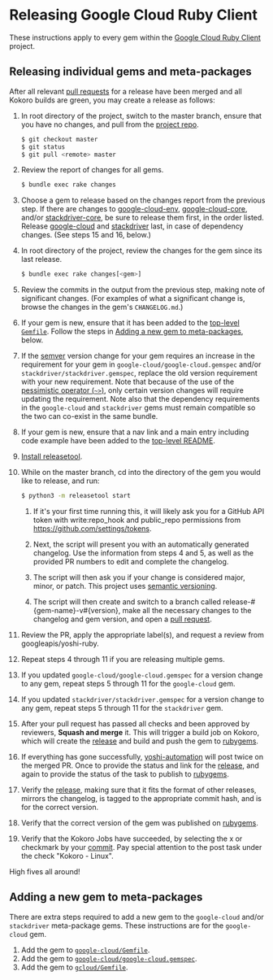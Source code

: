 # Releasing Google Cloud Ruby Client

These instructions apply to every gem within the [Google Cloud Ruby
Client](https://github.com/googleapis/google-cloud-ruby) project.

## Releasing individual gems and meta-packages

After all relevant [pull
requests](https://github.com/googleapis/google-cloud-ruby/pulls) for a
release have been merged and all Kokoro builds are
green, you may create a release as follows:

1. In root directory of the project, switch to the master branch, ensure that
   you have no changes, and pull from the [project
   repo](https://github.com/googleapis/google-cloud-ruby).

    ```sh
    $ git checkout master
    $ git status
    $ git pull <remote> master
    ```

1. Review the report of changes for all gems.

    ```sh
    $ bundle exec rake changes
    ```

1. Choose a gem to release based on the changes report from the previous step.
   If there are changes to
   [google-cloud-env](https://github.com/googleapis/google-cloud-ruby/tree/master/google-cloud-env),
   [google-cloud-core](https://github.com/googleapis/google-cloud-ruby/tree/master/google-cloud-core),
   and/or
   [stackdriver-core](https://github.com/googleapis/google-cloud-ruby/tree/master/stackdriver-core),
   be sure to release them first, in the order listed. Release
   [google-cloud](https://github.com/googleapis/google-cloud-ruby/blob/master/google-cloud)
   and
   [stackdriver](https://github.com/googleapis/google-cloud-ruby/blob/master/stackdriver)
   last, in case of dependency changes. (See steps 15 and 16, below.)

1. In root directory of the project, review the changes for the gem since its
   last release.

    ```sh
    $ bundle exec rake changes[<gem>]
    ```

1. Review the commits in the output from the previous step, making note of
   significant changes. (For examples of what a significant change is, browse
   the changes in the gem's `CHANGELOG.md`.)

1. If your gem is new, ensure that it has been added to the [top-level
   `Gemfile`](https://github.com/googleapis/google-cloud-ruby/blob/master/Gemfile).
   Follow the steps in [Adding a new gem to
   meta-packages](#adding-a-new-gem-to-meta-packages), below.

1. If the [semver](http://semver.org/) version change for your gem requires
   an increase in the requirement for your gem in
   `google-cloud/google-cloud.gemspec` and/or
   `stackdriver/stackdriver.gemspec`, replace the old version requirement with
   your new requirement. Note that because of the use of the [pessimistic
   operator (`~>`)](https://robots.thoughtbot.com/rubys-pessimistic-operator),
   only certain version changes will require updating the requirement. Note
   also that the dependency requirements in the `google-cloud` and
   `stackdriver` gems must remain compatible so the two can co-exist in the
   same bundle.

1. If your gem is new, ensure that a nav link and a main entry including
   code example have been added to the [top-level
   README](https://github.com/googleapis/google-cloud-ruby/blob/master/README.md).

1. [Install releasetool](https://github.com/googleapis/releasetool#installation).

1. While on the master branch, cd into the directory of the gem you would like to release, and run:

    ```sh
    $ python3 -m releasetool start
    ```

    1. If it's your first time running this, it will likely ask you for a GitHub API token with write:repo_hook and public_repo permissions from https://github.com/settings/tokens.

    1. Next, the script will present you with an automatically generated changelog. Use the information from steps 4 and 5, as well as the provided PR numbers to edit and complete the changelog.

    1. The script will then ask you if your change is considered major, minor, or patch. This project uses [semantic versioning](http://semver.org).

    1. The script will then create and switch to a branch called release-#{gem-name}-v#{version}, make all the necessary changes to the changelog and gem version, and open a [pull request](https://github.com/googleapis/google-cloud-ruby/pulls).

1. Review the PR, apply the appropriate label(s), and request a review from googleapis/yoshi-ruby.

1. Repeat steps 4 through 11 if you are releasing multiple gems.

1. If you updated `google-cloud/google-cloud.gemspec` for a version change to
   any gem, repeat steps 5 through 11 for the `google-cloud` gem.

1. If you updated `stackdriver/stackdriver.gemspec` for a version change to any
   gem, repeat steps 5 through 11 for the `stackdriver` gem.

1. After your pull request has passed all checks and been approved by reviewers,
   **Squash and merge** it. This will trigger a build job on Kokoro, which will create the [release](https://github.com/googleapis/google-cloud-ruby/releases) and build and push the gem to [rubygems](https://rubygems.org/).

1. If everything has gone successfully, [yoshi-automation](https://github.com/yoshi-automation) will post twice on the merged PR. Once to provide the status and link for the [release](https://github.com/googleapis/google-cloud-ruby/releases), and again to provide the status of the task to publish to [rubygems](https://rubygems.org/).

1. Verify the [release](https://github.com/googleapis/google-cloud-ruby/releases), making sure that it fits the format of other releases, mirrors the changelog, is tagged to the appropriate commit hash, and is for the correct version.

1. Verify that the correct version of the gem was published on [rubygems](https://rubygems.org/).

1. Verify that the Kokoro Jobs have succeeded, by selecting the x or checkmark by your [commit](https://github.com/googleapis/google-cloud-ruby/commits/master). Pay special attention to the post task under the check "Kokoro - Linux".

High fives all around!

## Adding a new gem to meta-packages

There are extra steps required to add a new gem to the `google-cloud` and/or
`stackdriver` meta-package gems. These instructions are for the `google-cloud`
gem.

1. Add the gem to
   [`google-cloud/Gemfile`](https://github.com/googleapis/google-cloud-ruby/blob/master/google-cloud/Gemfile).
1. Add the gem to
   [`google-cloud/google-cloud.gemspec`](https://github.com/googleapis/google-cloud-ruby/blob/master/google-cloud/google-cloud.gemspec).
1. Add the gem to
   [`gcloud/Gemfile`](https://github.com/googleapis/google-cloud-ruby/blob/master/gcloud/Gemfile).
